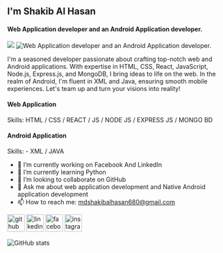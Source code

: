 ## I'm Shakib Al Hasan
#### Web Application developer and an Android Application developer.
![](https://komarev.com/ghpvc/?username=shakib-al-hasan&abbreviated=true)
![Web Application developer and an Android Application developer.](https://scontent.fdac149-1.fna.fbcdn.net/v/t39.30808-6/440115410_362278410180781_3494319546898204562_n.png?_nc_cat=102&ccb=1-7&_nc_sid=5f2048&_nc_eui2=AeHNLlZU1OWNVv7mw-oeVuwbC1y0uyJ90nULXLS7In3SdS4L095hSFHzeYH7yecX6YiAu3C_e7PBPGYmE-DgWnhC&_nc_ohc=tBATPBKi0_8Q7kNvgGysCKI&_nc_ht=scontent.fdac149-1.fna&oh=00_AYDWDqkeor3-S5-YXGQ8NZCL1xp4f4JTEvATXntahI2MrA&oe=6649125D)

I'm a seasoned developer passionate about crafting top-notch web and Android applications. With expertise in HTML, CSS, React, JavaScript, Node.js, Express.js, and MongoDB, I bring ideas to life on the web. In the realm of Android, I'm fluent in XML and Java, ensuring smooth mobile experiences. Let's team up and turn your visions into reality!

#### Web Application
Skills: HTML / CSS / REACT / JS / NODE JS / EXPRESS JS / MONGO BD
#### Android Application
Skills: - XML / JAVA

- 🔭 I’m currently working on Facebook And LinkedIn  
- 🌱 I’m currently learning Python 
- 👯 I’m looking to collaborate on GitHub 
- 💬 Ask me about web application development and Native Android application development 
- 📫 How to reach me: mdshakibalhasan680@gmail.com 


[<img src='https://cdn.jsdelivr.net/npm/simple-icons@3.0.1/icons/github.svg' alt='github' height='40'>](https://github.com/shakib-al-hasan)  [<img src='https://cdn.jsdelivr.net/npm/simple-icons@3.0.1/icons/linkedin.svg' alt='linkedin' height='40'>](https://www.linkedin.com/in/shakib-al-hasan-b356a3278/)  [<img src='https://cdn.jsdelivr.net/npm/simple-icons@3.0.1/icons/facebook.svg' alt='facebook' height='40'>](https://www.facebook.com/shakib.al.haasan.pfofile)  [<img src='https://cdn.jsdelivr.net/npm/simple-icons@3.0.1/icons/instagram.svg' alt='instagram' height='40'>](https://www.instagram.com/shakib_al_haasan/)  

![GitHub stats](https://github-readme-stats.vercel.app/api?username=shakib-al-hasan&show_icons=true)  
